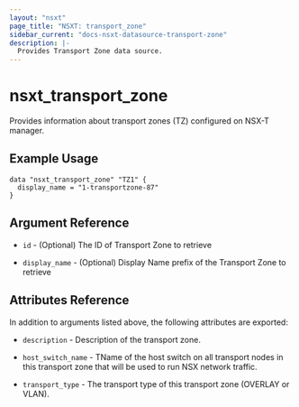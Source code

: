 ```yaml
---
layout: "nsxt"
page_title: "NSXT: transport_zone"
sidebar_current: "docs-nsxt-datasource-transport-zone"
description: |-
  Provides Transport Zone data source.
---
```


# nsxt_transport_zone

Provides information about transport zones (TZ) configured on NSX-T manager.

## Example Usage

```
data "nsxt_transport_zone" "TZ1" {
  display_name = "1-transportzone-87"
}
```

## Argument Reference

* `id` - (Optional) The ID of Transport Zone to retrieve

* `display_name` - (Optional) Display Name prefix of the Transport Zone to retrieve

## Attributes Reference

In addition to arguments listed above, the following attributes are exported:

* `description` - Description of the transport zone.

* `host_switch_name` - TName of the host switch on all transport nodes in this transport zone that will be used to run NSX network traffic.

* `transport_type` - The transport type of this transport zone (OVERLAY or VLAN).
